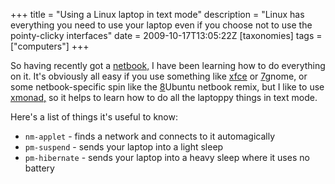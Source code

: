 +++
title = "Using a Linux laptop in text mode"
description = "Linux has everything you need to use your laptop even if you choose not to use the pointy-clicky interfaces"
date = 2009-10-17T13:05:22Z
[taxonomies]
tags = ["computers"]
+++


So having recently got a [netbook,][5] I have been learning how to do
everything on it. It's obviously all easy if you use something like
[xfce][6] or [7]gnome, or some netbook-specific spin like the [8]Ubuntu
netbook remix, but I like to use [xmonad,][9] so it helps to learn how to
do all the laptoppy things in text mode.

Here's a list of things it's useful to know:
* `nm-applet` - finds a network and connects to it automagically
* `pm-suspend` - sends your laptop into a light sleep
* `pm-hibernate` - sends your laptop into a heavy sleep where it uses
no battery

[1]: http://www.uncarved.com/articles/textmode
[2]: http://www.uncarved.com/
[3]: http://www.uncarved.com/articles/contact
[4]: http://www.uncarved.com/login/
[5]: /articles/netbook
[6]: http://www.xfce.org/
[7]: http://www.gnome.org/
[8]: http://www.ubuntu.com/GetUbuntu/download-netbook
[9]: http://xmonad.org/
[10]: http://www.uncarved.com/tags/computers
